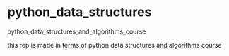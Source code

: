 # python_data_structures
python_data_structures_and_algorithms_course

this rep is made in terms of python data structures and algorithms course
